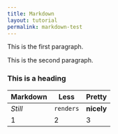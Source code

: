 ```yaml
---
title: Markdown
layout: tutorial
permalink: markdown-test
---
```


This is the first paragraph.

This is the second paragraph.

### This is a heading

Markdown | Less | Pretty
--- | --- | ---
*Still* | `renders` | **nicely**
1 | 2 | 3
